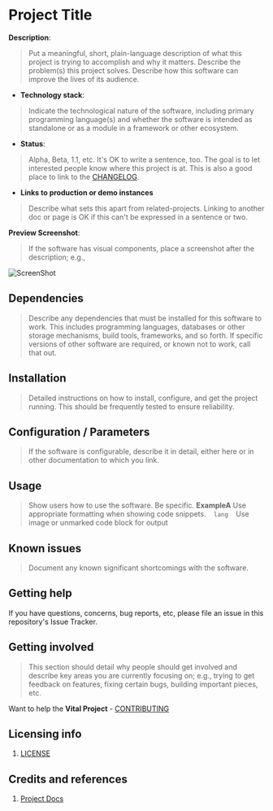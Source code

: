 # Project Title

**Description**: 
> Put a meaningful, short, plain-language description of what
> this project is trying to accomplish and why it matters.
> Describe the problem(s) this project solves.
> Describe how this software can improve the lives of its audience.
  - **Technology stack**: 
  >Indicate the technological nature of the software, including primary programming language(s) and whether the software is intended as standalone or as a module in a framework or other ecosystem.
  - **Status**: 
  > Alpha, Beta, 1.1, etc. It's OK to write a sentence, too. The goal is to let interested people know where this project is at. This is also a good place to link to the [CHANGELOG](docs/CHANGELOG.md).
  - **Links to production or demo instances**
  
  > Describe what sets this apart from related-projects. Linking to another doc or page is OK if this can't be expressed in a sentence or two.


**Preview Screenshot**: 
> If the software has visual components, place a screenshot after the description; e.g.,

![ScreenShot](docs/screenshot01.png)

## Dependencies

> Describe any dependencies that must be installed for this software to work.
> This includes programming languages, databases or other storage mechanisms, build tools, frameworks, and so forth.
> If specific versions of other software are required, or known not to work, call that out.

## Installation

> Detailed instructions on how to install, configure, and get the project running.
> This should be frequently tested to ensure reliability.

## Configuration / Parameters

> If the software is configurable, describe it in detail, either here or in other documentation to which you link.

## Usage

> Show users how to use the software.
> Be specific.
> **ExampleA**
> Use appropriate formatting when showing code snippets. ` ` ` lang ` ` `
> Use image or unmarked code block for output

## Known issues

> Document any known significant shortcomings with the software.

## Getting help

If you have questions, concerns, bug reports, etc, please file an issue in this repository's Issue Tracker.

## Getting involved

>This section should detail why people should get involved and describe key areas you are
>currently focusing on; e.g., trying to get feedback on features, fixing certain bugs, building
>important pieces, etc.

Want to help the **Vital Project** - [CONTRIBUTING](.github/CONTRIBUTING.md)

## Licensing info
1. [LICENSE](LICENSE.md)

## Credits and references

1. [Project Docs](https://github.com/cfpb/open-source-project-template)
